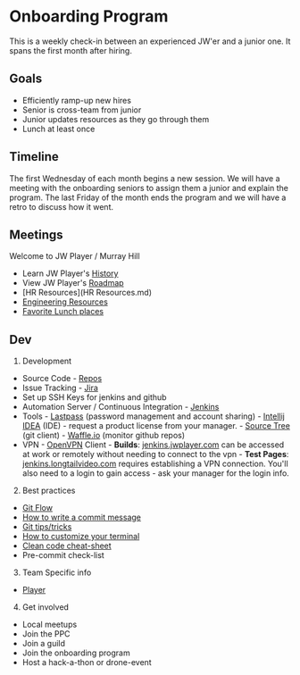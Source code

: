 # Onboarding Program

This is a weekly check-in between an experienced JW'er and a junior one. It spans the first month after hiring.

## Goals
 * Efficiently ramp-up new hires
 * Senior is cross-team from junior
 * Junior updates resources as they go through them
 * Lunch at least once


## Timeline
The first Wednesday of each month begins a new session. We will have a meeting with the onboarding seniors to assign them a junior and explain the program. The last Friday of the month ends the program and we will have a retro to discuss how it went. 


## Meetings

Welcome to JW Player / Murray Hill

  * Learn JW Player's [History](timeline.md) 
  * View JW Player's [Roadmap](https://docs.google.com/presentation/d/1XLF7Gf9ql8D1KY-aSyI-PKujuGAIka-cFx4HIxdq2i0/edit)
  * [HR Resources](HR Resources.md)
  * [Engineering Resources](engineering-resources.md)
  * [Favorite Lunch places](lunch-spots.md)


## Dev
1. Development
  * Source Code
      	- [Repos](repos.md)
  * Issue Tracking
      	- [Jira](https://jwplayer.atlassian.net/secure/Dashboard.jspa)
  * Set up SSH Keys for jenkins and github
  * Automation Server / Continuous Integration
      	- [Jenkins](jenkins.md)
  * Tools
      	- [Lastpass](https://lastpass.com/) (password management and account sharing)
      	- [Intellij IDEA](https://www.jetbrains.com/idea) (IDE) - request a product license from your manager. 
      	- [Source Tree](https://www.sourcetreeapp.com/) (git client)
      	- [Waffle.io](https://waffle.io) (monitor github repos)
  * VPN
  		- [OpenVPN](https://openvpn.net) Client
  		- **Builds**: [jenkins.jwplayer.com](https://jenkins.jwplayer.com) can be accessed at work or remotely without needing to connect to the vpn
		- **Test Pages**: [jenkins.longtailvideo.com](https://jenkins.longtailvideo.com) requires establishing a VPN connection. You'll also need to a login to gain access - ask your manager for the login info.
2. Best practices
  * [Git Flow](git-flow.md)
  * [How to write a commit message](commit-messages.md)
  * [Git tips/tricks](github-tips-tricks.md)
  * [How to customize your terminal](shell-customization.md)
  * [Clean code cheat-sheet](http://www.planetgeek.ch/wp-content/uploads/2013/06/Clean-Code-V2.1.pdf)
  * Pre-commit check-list

3. Team Specific info
  * [Player](player.md)
4. Get involved
  * Local meetups
  * Join the PPC
  * Join a guild
  * Join the onboarding program
  * Host a hack-a-thon or drone-event

